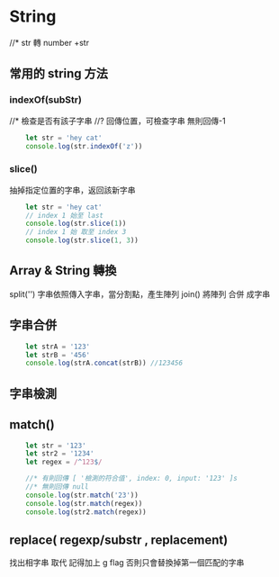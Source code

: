 # String 

//* str 轉 number   +str

## 常用的 string 方法

### indexOf(subStr)
//* 檢查是否有該子字串
//? 回傳位置，可檢查字串 無則回傳-1
```js
    let str = 'hey cat'
    console.log(str.indexOf('z'))
```

### slice()
抽掉指定位置的字串，返回該新字串
```js
    let str = 'hey cat'
    // index 1 始至 last
    console.log(str.slice(1))
    // index 1 始 取至 index 3
    console.log(str.slice(1, 3))
```

## Array & String 轉換
split('') 字串依照傳入字串，當分割點，產生陣列
join()  將陣列 合併 成字串


## 字串合併
```js
    let strA = '123'
    let strB = '456'
    console.log(strA.concat(strB)) //123456
```

## 字串檢測

## match()
```js
    let str = '123'
    let str2 = '1234'
    let regex = /^123$/

    //* 有則回傳 ​​​​​[ '檢測的符合值', index: 0, input: '123' ]​​​​​s
    //* 無則回傳 null
    console.log(str.match('23'))
    console.log(str.match(regex))
    console.log(str2.match(regex))
```

## replace( regexp/substr , replacement)
找出相字串 取代
記得加上 g flag 否則只會替換掉第一個匹配的字串